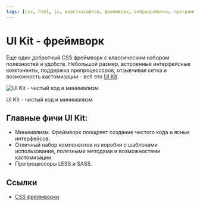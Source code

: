 ```yaml
---
tags: [css, html, js, версткасайтов, фреймворк, вебразработка, программирование]
---
```

# UI Kit - фреймворк

Еще один добротный CSS фреймворк с классическим набором полезностей и удобств. Небольшой размер, встроенные интерфейсные компоненты, поддержка препроцессоров, отзывчивая сетка и возможность кастомизации - всё это [UI Kit](https://getuikit.com/).

![UI Kit - чистый код и минимализм](https://media.proglib.io/posts/2020/01/14/9c0f62f502d4b9e410b211fa18fbd82b.png)

UI Kit - чистый код и минимализм

## Главные фичи UI Kit:

-   Минимализм. Фреймворк поощряет создание чистого кода и ясных интерфейсов.
-   Отличный набор компонентов из коробки с шаблонами использования, полезными методами и возможностями кастомизации.
-   Препроцессоры LESS и SASS.

## Ссылки

* [CSS фреймворки](CSS%20%D1%84%D1%80%D0%B5%D0%B9%D0%BC%D0%B2%D0%BE%D1%80%D0%BA%D0%B8.md)